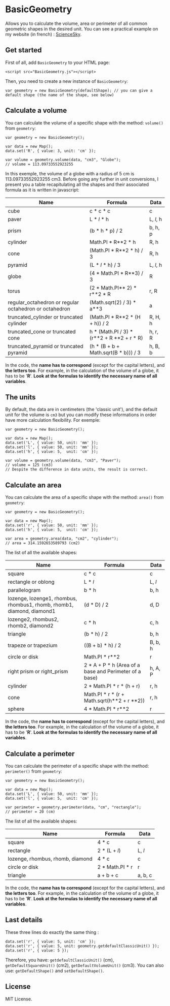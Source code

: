 # BasicGeometry

Allows you to calculate the volume, area or perimeter of all common geometric shapes in the desired unit. You can see a practical example on my website (in french) : [ScienceSky](https://sciencesky.fr/Mathematiques/Formules/Volume/index.php).

## Get started

First of all, add `BasicGeometry` to your HTML page:

```
<script src="BasicGeometry.js"></script>
```

Then, you need to create a new instance of `BasicGeometry`:

```
var geometry = new BasicGeometry(defaultShape); // you can give a default shape (the name of the shape, see below) 
```

## Calculate a volume

You can calculate the volume of a specific shape with the method: `volume()` from `geometry`:

```
var geometry = new BasicGeometry();

var data = new Map();
data.set('R', { value: 3, unit: 'cm' });

var volume = geometry.volume(data, "cm3", "Globe");
// volume = 113.09733552923255
```

In this exemple, the volume of a globe with a radius of 5 cm is 113.09733552923255 cm3. Before going any further in unit conversions, I present you a table recapitulating all the shapes and their associated formula as it is written in javascript:

|Name|Formula|Data|
|----|-------|----|
|cube|c * c * c|c|
|paver|L * _l_ * h|L, _l_, h|
|prism|(b * h * p) / 2|b, h, p|
|cylinder|Math.PI * R**2 * h|R, h|
|cone|(Math.PI * R**2 * h) / 3|R, h|
|pyramid|(L * _l_ * h) / 3|L, _l_, h|
|globe|(4 * Math.PI * R**3) / 3|R|
|torus|(2 * Math.PI** 2) * r**2 * R|r, R|
|regular_octahedron or regular octahedron or octahedron|(Math.sqrt(2) / 3) * a**3|a|
|truncated_cylinder or truncated cylinder|(Math.PI * R**2 * (H + h)) / 2|R, H, h|
|truncated_cone or truncated cone|h * (Math.PI / 3) * (r**2 + R **2 + r * R)|h, r, R|
|truncated_pyramid or truncated pyramid|(h * (B + b + Math.sqrt(B * b))) / 3|h, B, b|

In the code, the **name has to correspond** (except for the capital letters), and **the letters too**. For example, in the calculation of the volume of a globe, it has to be '**R**'. **Look at the formulas to identify the necessary name of all variables**.

## The units

By default, the data are in centimeters (the 'classic unit'), and the default unit for the volume is `cm3` but you can modify these informations in order have more calculation flexibility. For exemple:

```
var geometry = new BasicGeometry();

var data = new Map();
data.set('L', { value: 50, unit: 'mm' });
data.set('l', { value: 50, unit: 'mm' });
data.set('h', { value: 5,  unit: 'cm' });

var volume = geometry.volume(data, "cm3", "Paver");
// volume = 125 (cm3)
// Despite the difference in data units, the result is correct.
```

## Calculate an area

You can calculate the area of a specific shape with the method: `area()` from `geometry`:

```
var geometry = new BasicGeometry();

var data = new Map();
data.set('r', { value: 50, unit: 'mm' });
data.set('h', { value: 5,  unit: 'cm' });

var area = geometry.area(data, "cm2", "cylinder");
// area = 314.1592653589793 (cm2)
```

The list of all the available shapes:

|Name|Formula|Data|
|----|-------|----|
|square|c * c|c|
|rectangle or oblong|L * _l_|L, _l_|
|parallelogram|b * h|b, h|
|lozenge, lozenge1, rhombus, rhombus1, rhomb, rhomb1, diamond, diamond1|(d * D) / 2|d, D|
|lozenge2, rhombus2, rhomb2, diamond2|c * h|c, h|
|triangle|(b * h) / 2|b, h|
|trapeze or trapezium|((B + b) * h) / 2|B, b, h|
|circle or disk|Math.PI * r**2|r|
|right prism or right_prism|2 * A + P * h (Area of a base and Perimeter of a base)|h, A, P|
|cylinder|2 * Math.PI * r * (h + r)|r, h|
|cone|Math.PI * r * (r + Math.sqrt(h**2 + r **2))|r, h|
|sphere|4 * Math.PI * r**2|r|

In the code, the **name has to correspond** (except for the capital letters), and **the letters too**. For example, in the calculation of the volume of a globe, it has to be '**R**'. **Look at the formulas to identify the necessary name of all variables**.

## Calculate a perimeter

You can calculate the perimeter of a specific shape with the method: `perimeter()` from `geometry`:

```
var geometry = new BasicGeometry();

var data = new Map();
data.set('L', { value: 50, unit: 'mm' });
data.set('l', { value: 5,  unit: 'cm' });

var perimeter = geometry.perimeter(data, "cm", "rectangle");
// perimeter = 20 (cm)
```

The list of all the available shapes:

|Name|Formula|Data|
|----|-------|----|
|square|4 * c|c|
|rectangle|2 * (L + _l_)|L, _l_|
|lozenge, rhombus, rhomb, diamond|4 * c|c|
|circle or disk|2 * Math.PI * r|r|
|triangle|a + b + c|a, b, c|

In the code, the **name has to correspond** (except for the capital letters), and **the letters too**. For example, in the calculation of the volume of a globe, it has to be '**R**'. **Look at the formulas to identify the necessary name of all variables**.

## Last details

These three lines do exactly the same thing :

```
data.set('r', { value: 5, unit: 'cm' });
data.set('r', { value: 5, unit: geometry.getdefaultClassicUnit() });
data.set('r', { value: 5 });
```

Therefore, you have: `getdefaultClassicUnit()` (cm), `getDefaultSquareUnit()` (cm2), `getDefaultVolumeUnit()` (cm3). You can also use: `getDefaultShape()` and `setDefaultShape()`.

## License

MIT License.